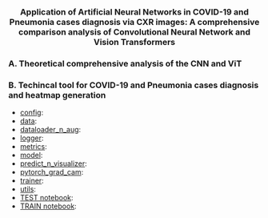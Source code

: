 <h3 align="center">Application of Artificial Neural Networks in COVID-19 and Pneumonia cases diagnosis via CXR images: A comprehensive comparison analysis of
  Convolutional Neural Network and Vision Transformers</h3>

### A. Theoretical comprehensive analysis of the CNN and ViT

### B. Techincal tool for COVID-19 and Pneumonia cases diagnosis and heatmap generation  

+ [config](https://github.com/hoangtv2000/COViT/tree/master/config): 
+ [data](https://github.com/hoangtv2000/COViT/tree/master/data): 
+ [dataloader_n_aug](https://github.com/hoangtv2000/COViT/tree/master/dataloader_n_aug): 
+ [logger](https://github.com/hoangtv2000/COViT/tree/master/logger): 
+ [metrics](https://github.com/hoangtv2000/COViT/tree/master/metrics): 
+ [model](https://github.com/hoangtv2000/COViT/tree/master/model): 
+ [predict_n_visualizer](https://github.com/hoangtv2000/COViT/tree/master/predict_n_visualizer): 
+ [pytorch_grad_cam](https://github.com/hoangtv2000/COViT/tree/master/pytorch_grad_cam): 
+ [trainer](https://github.com/hoangtv2000/COViT/tree/master/trainer): 
+ [utils](https://github.com/hoangtv2000/COViT/tree/master/utils): 
+ [TEST notebook](https://github.com/hoangtv2000/COViT/blob/master/TEST.ipynb): 
+ [TRAIN notebook](https://github.com/hoangtv2000/COViT/blob/master/TRAIN.ipynb):
